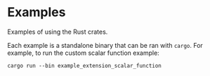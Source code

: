 # Examples

Examples of using the Rust crates.

Each example is a standalone binary that can be ran with `cargo`. For example,
to run the custom scalar function example:

```shell
cargo run --bin example_extension_scalar_function
```

